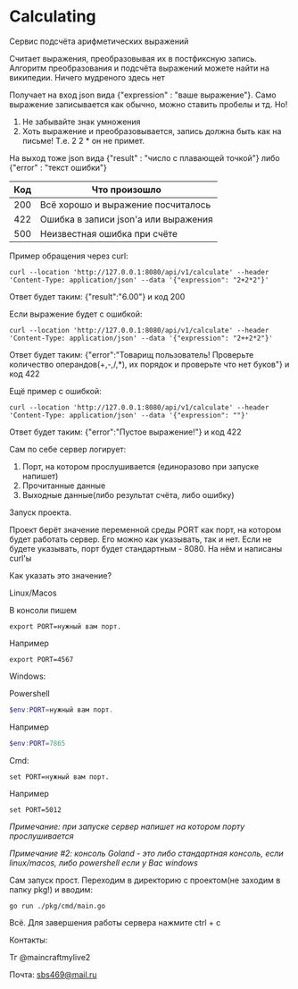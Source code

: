 # Calculating
Сервис подсчёта арифметических выражений

Считает выражения, преобразовывая их в постфиксную запись. Алгоритм преобразования и подсчёта выражений можете найти на википедии. Ничего мудреного здесь нет

Получает на вход json вида {"expression" : "ваше выражение"}. Само выражение записывается как обычно, можно ставить пробелы и тд. Но! 
1. Не забывайте знак умножения 
2. Хоть выражение и преобразовывается, запись должна быть как на письме! Т.е. 2 2 * он не примет.

На выход тоже json вида {"result" : "число с плавающей точкой"} либо {"error" : "текст ошибки"}

| Код | Что произошло                        |
|-----|--------------------------------------|
| 200 | Всё хорошо и выражение посчиталось   |
| 422 | Ошибка в записи json'а или выражения |
| 500 | Неизвестная ошибка при счёте         |


Пример обращения через curl:

```
curl --location 'http://127.0.0.1:8080/api/v1/calculate' --header 'Content-Type: application/json' --data '{"expression": "2+2*2"}'
```
Ответ будет таким: {"result":"6.00"} и код 200

Если выражение будет с ошибкой:

```
curl --location 'http://127.0.0.1:8080/api/v1/calculate' --header 'Content-Type: application/json' --data '{"expression": "2++2*2"}'
```
Ответ будет таким: {"error":"Товарищ пользователь! Проверьте количество операндов(+,-,/,*), их порядок и проверьте что нет буков"} и код 422

Ещё пример с ошибкой:

```
curl --location 'http://127.0.0.1:8080/api/v1/calculate' --header 'Content-Type: application/json' --data '{"expression": ""}'
```
Ответ будет таким: {"error":"Пустое выражение!"} и код 422

Сам по себе сервер логирует:
1. Порт, на котором прослушивается (единоразово при запуске напишет)
2. Прочитанные данные
3. Выходные данные(либо результат счёта, либо ошибку)

Запуск проекта. 

Проект берёт значение переменной среды PORT как порт, на котором будет работать сервер. Его можно как указывать, так и нет. Если не будете указывать, порт будет стандартным - 8080. На нём и написаны curl'ы

Как указать это значение?

Linux/Macos

В консоли пишем
```
export PORT=нужный вам порт.
``` 

Например 
```Console
export PORT=4567
```

Windows:

Powershell
```PowerShell
$env:PORT=нужный вам порт. 
```
Например 
```PowerShell
$env:PORT=7865
```
Cmd:
```Cmd
set PORT=нужный вам порт. 
```
Например
```Cmd
set PORT=5012
```
*Примечание: при запуске сервер напишет на котором порту прослушивается*

*Примечание #2: консоль Goland - это либо стандартная консоль, если linux/macos, либо powershell если у Вас windows*

Сам запуск прост. Переходим в директорию с проектом(не заходим в папку pkg!) и вводим:
```Console
go run ./pkg/cmd/main.go
```
Всё. Для завершения работы сервера нажмите ctrl + c

Контакты: 

Тг @maincraftmylive2 

Почта: sbs469@mail.ru
